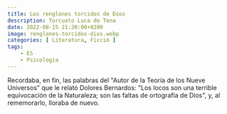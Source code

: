 ```yaml
---
title: Los renglones torcidos de Dios
description: Torcuato Luca de Tena
date: 2022-08-15 21:20:00+0200
image: renglones-torcidos-dios.webp
categories: [ Literatura, Ficció ]
tags:
    - ES
    - Psicologia
---
```


Recordaba, en fin, las palabras del "Autor de la Teoría de los Nueve Universos" que le relató Dolores Bernardos: "Los locos son una terrible equivocación de la Naturaleza; son las faltas de ortografía de Dios", y, al rememorarlo, lloraba de nuevo.
